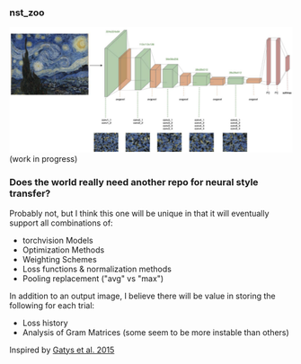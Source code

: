 ### nst_zoo
![frontispiece](img/frontispiece.png)
(work in progress)

### Does the world really need another repo for neural style transfer?
Probably not, but I think this one will be unique in that it will eventually support all combinations of:
- torchvision Models
- Optimization Methods
- Weighting Schemes
- Loss functions & normalization methods
- Pooling replacement ("avg" vs "max")
        
In addition to an output image, I believe there will be value in storing the following for each trial:
- Loss history
- Analysis of Gram Matrices (some seem to be more instable than others)  


Inspired by [Gatys et al. 2015](https://arxiv.org/abs/1508.06576)
